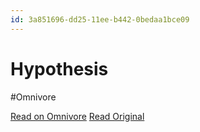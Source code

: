 ```yaml
---
id: 3a851696-dd25-11ee-b442-0bedaa1bce09
---
```


# Hypothesis
#Omnivore

[Read on Omnivore](https://omnivore.app/me/hypothesis-18e1d298c17)
[Read Original](https://hypothes.is/a/q98vGt0hEe65RSvn7P-zqw)

